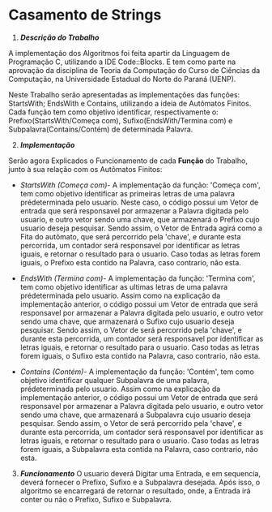 # Casamento de Strings
1. _**Descrição do Trabalho**_

A implementação dos Algoritmos foi feita apartir da Linguagem de Programação C, utilizando a IDE Code::Blocks. E tem como parte na aprovação da disciplina de Teoria da Computação do Curso de Ciências da Computação, na Universidade Estadual do Norte do Paraná (UENP).


Neste Trabalho serão apresentadas as implementações das funções: StartsWith; EndsWith e Contains, utilizando a ideia de Autômatos Finitos. Cada função tem como objetivo identificar, respectivamente o: Prefixo(StartsWith/Começa com), Sufixo(EndsWith/Termina com) e Subpalavra(Contains/Contém) de determinada Palavra.

2. _**Implementação**_

Serão agora Explicados o Funcionamento de cada **Função** do Trabalho, junto à sua relação com os Autômatos Finitos:

 * _StartsWith (Começa com)_-
 A implementação da função: 'Começa com', tem como objetivo identificar as primeiras letras de uma palavra prédeterminada pelo usuario. Neste caso, o código possui um Vetor de entrada que será responsavel por armazenar a Palavra digitada pelo usuario, e outro vetor sendo uma chave, que armazenará o Prefixo cujo usuario deseja pesquisar. Sendo assim, o Vetor de Entrada agirá como a Fita do autômato, que será percorrido pela 'chave', e durante esta percorrida, um contador será responsavel por identificar as letras iguais, e retornar o resultado para o usuario. Caso todas as letras forem iguais, o Prefixo esta contido na Palavra, caso contrario, não esta.
 
 * _EndsWith (Termina com)_-
 A implementação da função: 'Termina com', tem como objetivo identificar as ultimas letras de uma palavra prédeterminada pelo usuario. Assim como na explicação da implementação anterior, o código possui um Vetor de entrada que será responsavel por armazenar a Palavra digitada pelo usuario, e outro vetor sendo uma chave, que armazenará o Sufixo cujo usuario deseja pesquisar. Sendo assim, o Vetor de será percorrido pela 'chave', e durante esta percorrida, um contador será responsavel por identificar as letras iguais, e retornar o resultado para o usuario. Caso todas as letras forem iguais, o Sufixo esta contido na Palavra, caso contrario, não esta.
 
 * _Contains (Contém)_-
 A implementação da função: 'Contém', tem como objetivo identificar qualquer Subpalavra de uma palavra, prédeterminada pelo usuario. Assim como na explicação da implementação anterior, o código possui um Vetor de entrada que será responsavel por armazenar a Palavra digitada pelo usuario, e outro vetor sendo uma chave, que armazenará a Subpalavra cujo usuario deseja pesquisar. Sendo assim, o Vetor de será percorrido pela 'chave', e durante esta percorrida, um contador será responsavel por identificar as letras iguais, e retornar o resultado para o usuario. Caso todas as letras forem iguais, a Subpalavra esta contida na Palavra, caso contrario, não esta.
 
 3. _**Funcionamento**_
 O usuario deverá Digitar uma Entrada, e em sequencia, deverá fornecer o Prefixo, Sufixo e a Subpalavra desejada. Após isso, o algoritmo se encarregará de retornar o resultado, onde, a Entrada irá conter ou não o Prefixo, Sufixo e Subpalavra.

